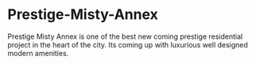 # Prestige-Misty-Annex
Prestige Misty Annex is one of the best new coming prestige residential project in the heart of the city. Its coming up with luxurious well designed modern amenities.
